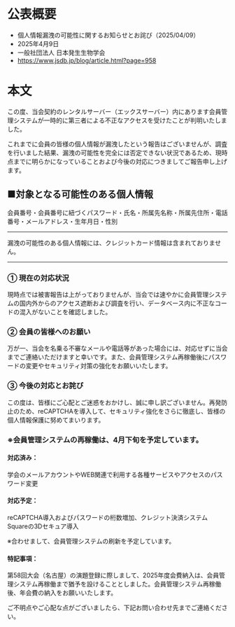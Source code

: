# 公表概要
- 個人情報漏洩の可能性に関するお知らせとお詫び（2025/04/09）
- 2025年4月9日
- 一般社団法人 日本発生生物学会
- https://www.jsdb.jp/blog/article.html?page=958

# 本文
この度、当会契約のレンタルサーバー（エックスサーバー）内にあります会員管理システムが一時的に第三者による不正なアクセスを受けたことが判明いたしました。

これまでに会員の皆様の個人情報が漏洩したという報告はございませんが、調査を行いました結果、漏洩の可能性を完全には否定できない状況であるため、現時点までに明らかになっていることおよび今後の対応につきましてご報告申し上げます。

## ■対象となる可能性のある個人情報
会員番号・会員番号に紐づくパスワード・氏名・所属先名称・所属先住所・電話番号・メールアドレス・生年月日・性別

________________________________________

漏洩の可能性のある個人情報には、クレジットカード情報は含まれておりません。

________________________________________

### ① 現在の対応状況
現時点では被害報告は上がっておりませんが、当会では速やかに会員管理システムの国内外からのアクセス遮断および調査を行い、データベース内に不正なコードの混入がないことを確認しました。

### ② 会員の皆様へのお願い
万が一、当会を名乗る不審なメールや電話等があった場合には、対応せずに当会までご連絡いただけますと幸いです。また、会員管理システム再稼働後にパスワードの変更やセキュリティ対策の強化をお願いいたします。

### ③ 今後の対応とお詫び
この度は、皆様にご心配とご迷惑をおかけし、誠に申し訳ございません。再発防止のため、reCAPTCHAを導入して、セキュリティ強化をさらに徹底し、皆様の個人情報保護に努めてまいります。

### ※会員管理システムの再稼働は、4月下旬を予定しています。
#### 対応済み：
学会のメールアカウントやWEB関連で利用する各種サービスやアクセスのパスワード変更
#### 対応予定：
reCAPTCHA導入およびパスワードの桁数増加、クレジット決済システムSquareの3Dセキュア導入

※合わせまして、会員管理システムの刷新を予定しています。

#### 特記事項：
第58回大会（名古屋）の演題登録に際しまして、2025年度会費納入は、会員管理システム再稼働まで猶予を設けることとしました。会員管理システム再稼働後、年会費の納入をお願いいたします。

ご不明点やご心配な点がございましたら、下記お問い合わせ先までご連絡ください。
